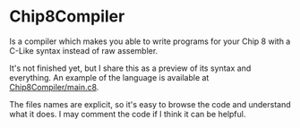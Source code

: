 # Chip8Compiler

Is a compiler which makes you able to write programs for your Chip 8 with a C-Like
syntax instead of raw assembler.

It's not finished yet, but I share this as a preview of its syntax and everything.
An example of the language is available at
[Chip8Compiler/main.c8](https://github.com/JacqueSatan/Chip8Compiler/blob/master/Chip8Compiler/main.c8).

The files names are explicit, so it's easy to browse the code and understand what
it does. I may comment the code if I think it can be helpful.